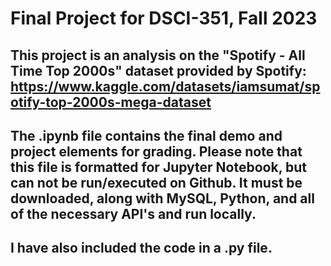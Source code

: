 # Final Project for DSCI-351, Fall 2023

## This project is an analysis on the "Spotify - All Time Top 2000s" dataset provided by Spotify: https://www.kaggle.com/datasets/iamsumat/spotify-top-2000s-mega-dataset

## The .ipynb file contains the final demo and project elements for grading. Please note that this file is formatted for Jupyter Notebook, but can not be run/executed on Github. It must be downloaded, along with MySQL, Python, and all of the necessary API's and run locally.

## I have also included the code in a .py file.
